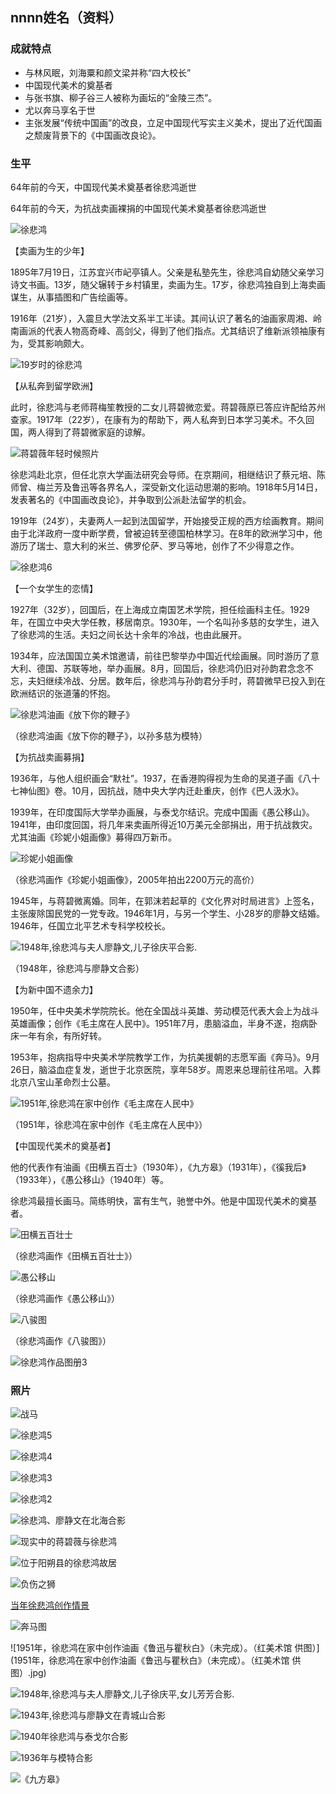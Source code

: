 ## nnnn姓名（资料）

### 成就特点

- 与林风眠，刘海粟和颜文梁并称“四大校长”
- 中国现代美术的奠基者
- 与张书旗、柳子谷三人被称为画坛的“金陵三杰”。
- 尤以奔马享名于世
- 主张发展“传统中国画”的改良，立足中国现代写实主义美术，提出了近代国画之颓废背景下的《中国画改良论》。


### 生平



64年前的今天，中国现代美术奠基者徐悲鸿逝世

64年前的今天，为抗战卖画裸捐的中国现代美术奠基者徐悲鸿逝世

![徐悲鸿](徐悲鸿.jpg)

【卖画为生的少年】

1895年7月19日，江苏宜兴市屺亭镇人。父亲是私塾先生，徐悲鸿自幼随父亲学习诗文书画。13岁，随父辗转于乡村镇里，卖画为生。17岁，徐悲鸿独自到上海卖画谋生，从事插图和广告绘画等。

1916年（21岁），入震旦大学法文系半工半读。其间认识了著名的油画家周湘、岭南画派的代表人物高奇峰、高剑父，得到了他们指点。尤其结识了维新派领袖康有为，受其影响颇大。

![19岁时的徐悲鸿](19岁时的徐悲鸿.jpg)

【从私奔到留学欧洲】

此时，徐悲鸿与老师蒋梅笙教授的二女儿蒋碧微恋爱。蒋碧薇原已答应许配给苏州查家。1917年（22岁），在康有为的帮助下，两人私奔到日本学习美术。不久回国，两人得到了蒋碧微家庭的谅解。

![蒋碧薇年轻时候照片](蒋碧薇年轻时候照片.jpg)

徐悲鸿赴北京，但任北京大学画法研究会导师。在京期间，相继结识了蔡元培、陈师曾、梅兰芳及鲁迅等各界名人，深受新文化运动思潮的影响。1918年5月14日，发表著名的《中国画改良论》，并争取到公派赴法留学的机会。

1919年（24岁），夫妻两人一起到法国留学，开始接受正规的西方绘画教育。期间由于北洋政府一度中断学费，曾被迫转至德国柏林学习。在8年的欧洲学习中，他游历了瑞士、意大利的米兰、佛罗伦萨、罗马等地，创作了不少得意之作。

![徐悲鸿6](徐悲鸿6.jpeg)



【一个女学生的恋情】

1927年（32岁），回国后，在上海成立南国艺术学院，担任绘画科主任。1929年，在国立中央大学任教，移居南京。1930年，一个名叫孙多慈的女学生，进入了徐悲鸿的生活。夫妇之间长达十余年的冷战，也由此展开。

1934年，应法国国立美术馆邀请，前往巴黎举办中国近代绘画展。同时游历了意大利、德国、苏联等地，举办画展。8月，回国后，徐悲鸿仍旧对孙韵君念念不忘，夫妇继续冷战、分居。数年后，徐悲鸿与孙韵君分手时，蒋碧微早已投入到在欧洲结识的张道藩的怀抱。

![徐悲鸿油画《放下你的鞭子》](徐悲鸿油画《放下你的鞭子》.jpg)

（徐悲鸿油画《放下你的鞭子》，以孙多慈为模特）

【为抗战卖画募捐】

1936年，与他人组织画会“默社”。1937，在香港购得视为生命的吴道子画《八十七神仙图》卷。10月，因抗战，随中央大学内迁赴重庆，创作《巴人汲水》。

1939年，在印度国际大学举办画展，与泰戈尔结识。完成中国画《愚公移山》。1941年，由印度回国，将几年来卖画所得近10万美元全部捐出，用于抗战救灾。尤其油画《珍妮小姐画像》募得四万新币。

![珍妮小姐画像](珍妮小姐画像.jpg)

（徐悲鸿画作《珍妮小姐画像》，2005年拍出2200万元的高价）

1945年，与蒋碧微离婚。同年，在郭沫若起草的《文化界对时局进言》上签名，主张废除国民党的一党专政。1946年1月，与另一个学生、小28岁的廖静文结婚。1946年，任国立北平艺术专科学校校长。

![1948年,徐悲鸿与夫人廖静文,儿子徐庆平合影.](1948年,徐悲鸿与夫人廖静文,儿子徐庆平合影..jpeg)

（1948年，徐悲鸿与廖静文合影）

【为新中国不遗余力】

1950年，任中央美术学院院长。他在全国战斗英雄、劳动模范代表大会上为战斗英雄画像；创作《毛主席在人民中》。1951年7月，患脑溢血，半身不遂，抱病卧床一年有余，有所好转。

1953年，抱病指导中央美术学院教学工作，为抗美援朝的志愿军画《奔马》。9月26日，脑溢血症复发，逝世于北京医院，享年58岁。周恩来总理前往吊唁。入葬北京八宝山革命烈士公墓。

![1951年,徐悲鸿在家中创作《毛主席在人民中》](1951年,徐悲鸿在家中创作《毛主席在人民中》.jpeg)

（1951年，徐悲鸿在家中创作《毛主席在人民中》）

【中国现代美术的奠基者】

他的代表作有油画《田横五百士》（1930年），《九方皋》（1931年），《徯我后》（1933年），《愚公移山》（1940年）等。

徐悲鸿最擅长画马。简练明快，富有生气，驰誉中外。他是中国现代美术的奠基者。

![田横五百壮士](田横五百壮士.jpg)

（徐悲鸿画作《田横五百壮士》）

![愚公移山](愚公移山.jpg)

（徐悲鸿画作《愚公移山》）

![八骏图](八骏图.jpeg)

（徐悲鸿画作《八骏图》）

![徐悲鸿作品图册3](徐悲鸿作品图册3.jpg)





### 照片

![战马](战马.jpg)



























![徐悲鸿5](徐悲鸿5.jpeg)

![徐悲鸿4](徐悲鸿4.jpeg)

![徐悲鸿3](徐悲鸿3.jpg)

![徐悲鸿2](徐悲鸿2.jpg)



![徐悲鸿、廖静文在北海合影](徐悲鸿、廖静文在北海合影.jpg)

![现实中的蒋碧薇与徐悲鸿](现实中的蒋碧薇与徐悲鸿.jpg)

![位于阳朔县的徐悲鸿故居](位于阳朔县的徐悲鸿故居.jpg)





![负伤之狮](负伤之狮.jpeg)

[当年徐悲鸿创作情景](当年徐悲鸿创作情景)

![奔马图](奔马图.jpg)



![1951年，徐悲鸿在家中创作油画《鲁迅与瞿秋白》（未完成）。（红美术馆 供图）](1951年，徐悲鸿在家中创作油画《鲁迅与瞿秋白》（未完成）。（红美术馆 供图）.jpg)



![1948年,徐悲鸿与夫人廖静文,儿子徐庆平,女儿芳芳合影.](1948年,徐悲鸿与夫人廖静文,儿子徐庆平,女儿芳芳合影..jpeg)

![1943年,徐悲鸿与廖静文在青城山合影](1943年,徐悲鸿与廖静文在青城山合影.jpeg)

![1940年徐悲鸿与泰戈尔合影](1940年徐悲鸿与泰戈尔合影.jpeg)

![1936年与模特合影](1936年与模特合影.jpeg)



![《九方皋》](《九方皋》.jpg)